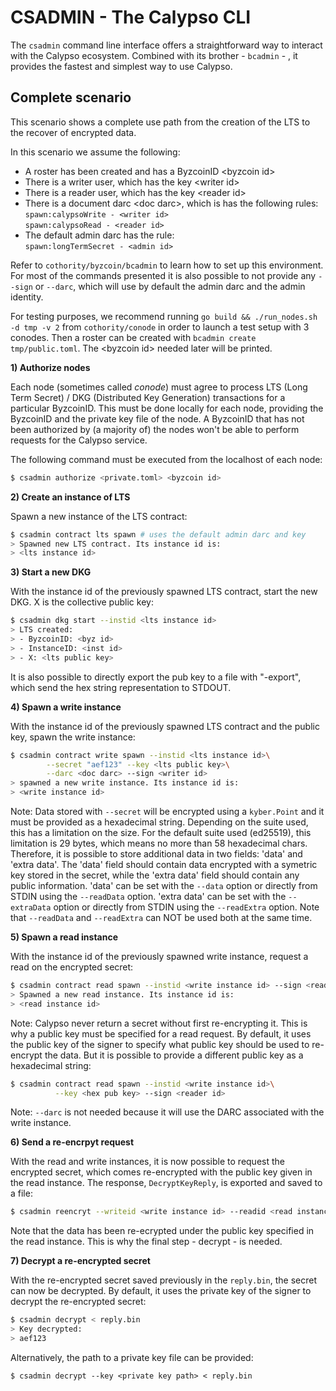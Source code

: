 # CSADMIN - The Calypso CLI

The `csadmin` command line interface offers a straightforward way to interact
with the Calypso ecosystem. Combined with its brother - `bcadmin` - , it
provides the fastest and simplest way to use Calypso.

## Complete scenario

This scenario shows a complete use path from the creation of the LTS to the
recover of encrypted data.

In this scenario we assume the following:

- A roster has been created and has a ByzcoinID \<byzcoin id>
- There is a writer user, which has the key \<writer id>
- There is a reader user, which has the key \<reader id>
- There is a document darc \<doc darc>, which is has the following rules:  
    `spawn:calypsoWrite - <writer id>`  
    `spawn:calypsoRead - <reader id>`
- The default admin darc has the rule:   
`spawn:longTermSecret - <admin id>`

Refer to `cothority/byzcoin/bcadmin` to learn how to set up this environment.
For most of the commands presented it is also possible to not provide any
`--sign` or `--darc`, which will use by default the admin darc and the admin
identity.

For testing purposes, we recommend running `go build && ./run_nodes.sh -d tmp -v
2` from `cothority/conode` in order to launch a test setup with 3 conodes. Then
a roster can be created with `bcadmin create tmp/public.toml`. The \<byzcoin id>
needed later will be printed.

**1) Authorize nodes**

Each node (sometimes called *conode*) must agree to process LTS (Long Term
Secret) / DKG (Distributed Key Generation) transactions for a particular
ByzcoinID. This must be done locally for each node, providing the ByzcoinID and
the private key file of the node. A ByzcoinID that has not been authorized by (a
majority of) the nodes won't be able to perform requests for the Calypso
service.

The following command must be executed from the localhost of each node: 

```bash
$ csadmin authorize <private.toml> <byzcoin id>
```

**2) Create an instance of LTS**

Spawn a new instance of the LTS contract:

```bash
$ csadmin contract lts spawn # uses the default admin darc and key
> Spawned new LTS contract. Its instance id is: 
> <lts instance id>
```

**3) Start a new DKG**

With the instance id of the previously spawned LTS contract, start the new DKG.
X is the collective public key:

```bash
$ csadmin dkg start --instid <lts instance id>
> LTS created:
> - ByzcoinID: <byz id>
> - InstanceID: <inst id>
> - X: <lts public key>
```

It is also possible to directly export the pub key to a file with "-export",
which send the hex string representation to STDOUT.

**4) Spawn a write instance**

With the instance id of the previously spawned LTS contract and the public key,
spawn the write instance:

```bash
$ csadmin contract write spawn --instid <lts instance id>\
        --secret "aef123" --key <lts public key>\
        --darc <doc darc> --sign <writer id>
> spawned a new write instance. Its instance id is:
> <write instance id>
```

Note: Data stored with `--secret` will be encrypted using a `kyber.Point` and it
must be provided as a hexadecimal string. Depending on the suite used, this has
a limitation on the size. For the default suite used (ed25519), this limitation
is 29 bytes, which means no more than 58 hexadecimal chars. Therefore, it is
possible to store additional data in two fields: 'data' and 'extra data'. The
'data' field should contain data encrypted with a symetric key stored in the
secret, while the 'extra data' field should contain any public information.
'data' can be set with the `--data` option or directly from STDIN using the
`--readData` option. 'extra data' can be set with the `--extraData` option or
directly from STDIN using the `--readExtra` option. Note that `--readData` and
`--readExtra` can NOT be used both at the same time.

**5) Spawn a read instance**

With the instance id of the previously spawned write instance, request a read on
the encrypted secret:

```bash
$ csadmin contract read spawn --instid <write instance id> --sign <reader id>
> Spawned a new read instance. Its instance id is:
> <read instance id>
```

Note: Calypso never return a secret without first re-encrypting it. This is why
a public key must be specified for a read request. By default, it uses the
public key of the signer to specify what public key should be used to re-encrypt
the data. But it is possible to provide a different public key as a hexadecimal
string:

```bash
$ csadmin contract read spawn --instid <write instance id>\
          --key <hex pub key> --sign <reader id>
```

Note: `--darc` is not needed because it will use the DARC associated with the
write instance.

**6) Send a re-encrpyt request**

With the read and write instances, it is now possible to request the encrypted
 secret, which comes re-encrypted with the public key given in the read
 instance. The response, `DecryptKeyReply`, is exported and saved to a file:

```bash
$ csadmin reencryt --writeid <write instance id> --readid <read instance id> -x > reply.bin
```

Note that the data has been re-ecrypted under the public key specified in the
read instance. This is why the final step - decrypt - is needed.

**7) Decrypt a re-encrypted secret**

With the re-encrypted secret saved previously in the `reply.bin`, the secret can
now be decrypted. By default, it uses the private key of the signer to decrypt
the re-encrypted secret:

```bash
$ csadmin decrypt < reply.bin
> Key decrypted:
> aef123
```

Alternatively, the path to a private key file can be provided:

```
$ csadmin decrypt --key <private key path> < reply.bin
```
